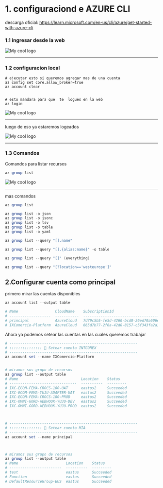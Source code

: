 # 1. configuraciond e AZURE  CLI

descarga oficial: https://learn.microsoft.com/en-us/cli/azure/get-started-with-azure-cli

### 1.1 ingresar desde la web
<img src="https://i.imgur.com/cJqIRni.png" alt="My cool logo"/>

-- --


### 1.2 configuracion local
```shell
# ejecutar esto si queremos agregar mas de una cuenta
az config set core.allow_broker=true
az account clear


# esto mandara para que  te  logues en la web
az login
```
<img src="https://i.imgur.com/sW0pTjH.png" alt="My cool logo"/>

-- --

luego de eso ya   estaremos  logeados


<img src="https://i.imgur.com/9iW3r9C.png" alt="My cool logo"/>

-- --

### 1.3 Comandos

Comandos para listar recursos

```powershell
az group list
```
<img src="https://i.imgur.com/bgbwnKg.png" alt="My cool logo"/>

-- --
mas comandos
```powershell
az group list

az group list -o json
az group list -o jsonc
az group list -o tsv 
az group list -o table
az group list -o yaml

az group list --query "[].name"

az group list --query "[].{alias:name}" -o table

az group list --query "[]" (everything)

az group list --query "[?location=='westeurope']"
```



## 2.Configurar  cuenta como principal

primero mirar las cuentas disponibles

```powershell
az account list --output table

# Name                 CloudName    SubscriptionId                        TenantId                              State    IsDefault
# -------------------  -----------  ------------------------------------  ------------------------------------  -------  -----------
# principal            AzureCloud   7d79c5b5-fe5d-4260-bcd8-26ed70a606e7  5f794a2b-fa46-4bb2-956e-7a63393e6721  Enabled  True
# IXComercio-Platform  AzureCloud   665d7b77-2f6a-42d0-8157-c5f343fa2a13  c1eb8a44-807e-4c5c-a4b7-35b1d40f0589  Enabled  False
```

Ahora ya podemos setear las cuentas en las cuales queremos trabajar
```powershell
# -----------------------------------------------------------
# ::::::::::::::: 💊 Setear cuenta INTCOMEX 
# -----------------------------------------------------------
az account set --name IXComercio-Platform


# miramos sus grupo de recursos
az group list --output table
# Name                             Location    Status
# -------------------------------  ----------  ---------
# IXC-ECOM-FEMA-CROCS-180-UAT      eastus2     Succeeded
# IXC-ECOM-FEMA-YUJU-ADAPTER-UAT   eastus2     Succeeded
# IXC-ECOM-FEMA-CROCS-180-PROD     eastus2     Succeeded
# IXC-OMNI-GORD-WEBHOOK-YUJU-DEV   eastus2     Succeeded
# IXC-OMNI-GORD-WEBHOOK-YUJU-PROD  eastus2     Succeeded



# -----------------------------------------------------------
# ::::::::::::::: 💊 Setear cuenta MIA
# -----------------------------------------------------------
az account set --name principal



# miramos sus grupo de recursos
az group list --output table
# Name                      Location    Status
# ------------------------  ----------  ---------
# test                      eastus      Succeeded
# Function                  eastus      Succeeded
# DefaultResourceGroup-EUS  eastus      Succeeded

```